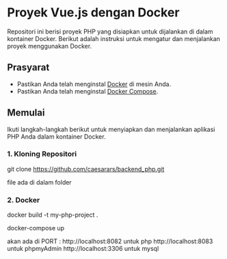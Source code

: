 # Proyek Vue.js dengan Docker

Repositori ini berisi proyek PHP yang disiapkan untuk dijalankan di dalam kontainer Docker. Berikut adalah instruksi untuk mengatur dan menjalankan proyek menggunakan Docker.

## Prasyarat

- Pastikan Anda telah menginstal [Docker](https://www.docker.com/get-started) di mesin Anda.
- Pastikan Anda telah menginstal [Docker Compose](https://docs.docker.com/compose/install/).

## Memulai

Ikuti langkah-langkah berikut untuk menyiapkan dan menjalankan aplikasi PHP Anda dalam kontainer Docker.

### 1. Kloning Repositori
git clone https://github.com/caesarars/backend_php.git

file ada di dalam folder

### 2. Docker
docker build -t my-php-project .

docker-compose up


akan ada di PORT : 
http://localhost:8082 untuk php
http://localhost:8083 untuk phpmyAdmin
http://localhost:3306 untuk mysql

